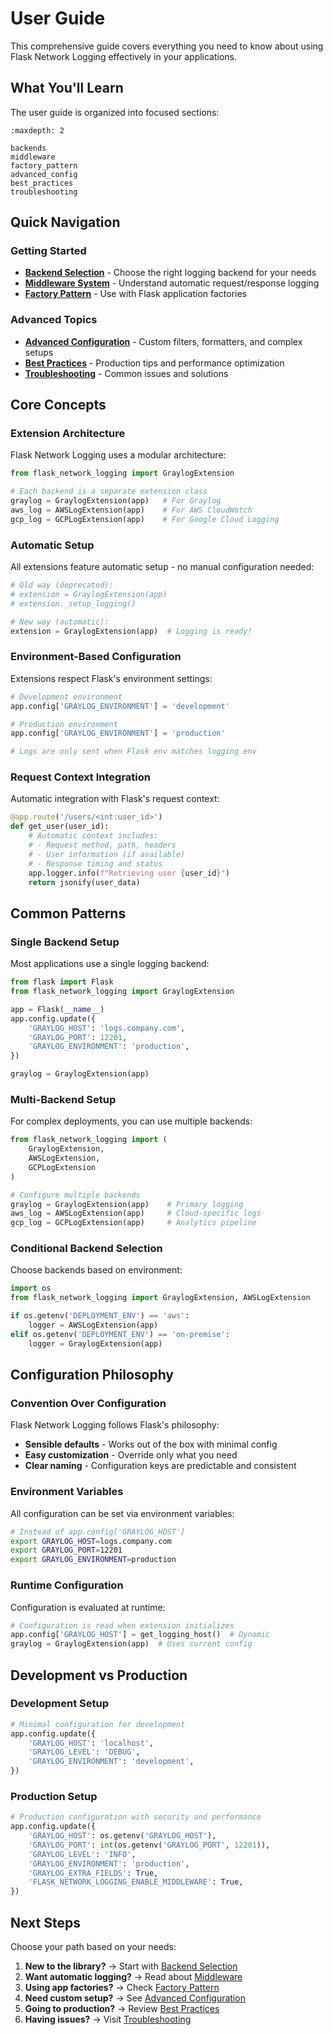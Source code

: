 # User Guide

This comprehensive guide covers everything you need to know about using Flask Network Logging effectively in your applications.

## What You'll Learn

The user guide is organized into focused sections:

```{toctree}
:maxdepth: 2

backends
middleware 
factory_pattern
advanced_config
best_practices
troubleshooting
```

## Quick Navigation

### Getting Started
- **[Backend Selection](backends.md)** - Choose the right logging backend for your needs
- **[Middleware System](middleware.md)** - Understand automatic request/response logging
- **[Factory Pattern](factory_pattern.md)** - Use with Flask application factories

### Advanced Topics
- **[Advanced Configuration](advanced_config.md)** - Custom filters, formatters, and complex setups
- **[Best Practices](best_practices.md)** - Production tips and performance optimization
- **[Troubleshooting](troubleshooting.md)** - Common issues and solutions

## Core Concepts

### Extension Architecture

Flask Network Logging uses a modular architecture:

```python
from flask_network_logging import GraylogExtension

# Each backend is a separate extension class
graylog = GraylogExtension(app)   # For Graylog
aws_log = AWSLogExtension(app)    # For AWS CloudWatch  
gcp_log = GCPLogExtension(app)    # For Google Cloud Logging
```

### Automatic Setup

All extensions feature automatic setup - no manual configuration needed:

```python
# Old way (deprecated):
# extension = GraylogExtension(app)
# extension._setup_logging()

# New way (automatic):
extension = GraylogExtension(app)  # Logging is ready!
```

### Environment-Based Configuration

Extensions respect Flask's environment settings:

```python
# Development environment
app.config['GRAYLOG_ENVIRONMENT'] = 'development'

# Production environment  
app.config['GRAYLOG_ENVIRONMENT'] = 'production'

# Logs are only sent when Flask env matches logging env
```

### Request Context Integration

Automatic integration with Flask's request context:

```python
@app.route('/users/<int:user_id>')
def get_user(user_id):
    # Automatic context includes:
    # - Request method, path, headers
    # - User information (if available)
    # - Response timing and status
    app.logger.info(f"Retrieving user {user_id}")
    return jsonify(user_data)
```

## Common Patterns

### Single Backend Setup

Most applications use a single logging backend:

```python
from flask import Flask
from flask_network_logging import GraylogExtension

app = Flask(__name__)
app.config.update({
    'GRAYLOG_HOST': 'logs.company.com',
    'GRAYLOG_PORT': 12201,
    'GRAYLOG_ENVIRONMENT': 'production',
})

graylog = GraylogExtension(app)
```

### Multi-Backend Setup

For complex deployments, you can use multiple backends:

```python
from flask_network_logging import (
    GraylogExtension, 
    AWSLogExtension, 
    GCPLogExtension
)

# Configure multiple backends
graylog = GraylogExtension(app)    # Primary logging
aws_log = AWSLogExtension(app)     # Cloud-specific logs
gcp_log = GCPLogExtension(app)     # Analytics pipeline
```

### Conditional Backend Selection

Choose backends based on environment:

```python
import os
from flask_network_logging import GraylogExtension, AWSLogExtension

if os.getenv('DEPLOYMENT_ENV') == 'aws':
    logger = AWSLogExtension(app)
elif os.getenv('DEPLOYMENT_ENV') == 'on-premise':
    logger = GraylogExtension(app)
```

## Configuration Philosophy

### Convention Over Configuration

Flask Network Logging follows Flask's philosophy:

- **Sensible defaults** - Works out of the box with minimal config
- **Easy customization** - Override only what you need
- **Clear naming** - Configuration keys are predictable and consistent

### Environment Variables

All configuration can be set via environment variables:

```bash
# Instead of app.config['GRAYLOG_HOST']
export GRAYLOG_HOST=logs.company.com
export GRAYLOG_PORT=12201
export GRAYLOG_ENVIRONMENT=production
```

### Runtime Configuration

Configuration is evaluated at runtime:

```python
# Configuration is read when extension initializes
app.config['GRAYLOG_HOST'] = get_logging_host()  # Dynamic
graylog = GraylogExtension(app)  # Uses current config
```

## Development vs Production

### Development Setup

```python
# Minimal configuration for development
app.config.update({
    'GRAYLOG_HOST': 'localhost',
    'GRAYLOG_LEVEL': 'DEBUG',
    'GRAYLOG_ENVIRONMENT': 'development',
})
```

### Production Setup

```python
# Production configuration with security and performance
app.config.update({
    'GRAYLOG_HOST': os.getenv('GRAYLOG_HOST'),
    'GRAYLOG_PORT': int(os.getenv('GRAYLOG_PORT', 12201)),
    'GRAYLOG_LEVEL': 'INFO',
    'GRAYLOG_ENVIRONMENT': 'production',
    'GRAYLOG_EXTRA_FIELDS': True,
    'FLASK_NETWORK_LOGGING_ENABLE_MIDDLEWARE': True,
})
```

## Next Steps

Choose your path based on your needs:

1. **New to the library?** → Start with [Backend Selection](backends.md)
2. **Want automatic logging?** → Read about [Middleware](middleware.md)  
3. **Using app factories?** → Check [Factory Pattern](factory_pattern.md)
4. **Need custom setup?** → See [Advanced Configuration](advanced_config.md)
5. **Going to production?** → Review [Best Practices](best_practices.md)
6. **Having issues?** → Visit [Troubleshooting](troubleshooting.md)
